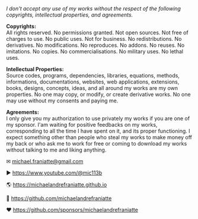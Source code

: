 ﻿  
*I don't accept any use of my works without the respect of the following copyrights, intellectual properties, and agreements.*  
  
**Copyrights:**  
All rights reserved. No permissions granted. Not open sources. Not free of charges to use. No public uses. Not for business. No redistributions. No derivatives. No modifications. No reproduces. No addons. No reuses. No imitations. No copies. No commercialisations. No military uses. No lethal uses.  
  
**Intellectual Properties:**  
Source codes, programs, dependencies, libraries, equations, methods, informations, documentations, websites, web applications, extensions, books, designs, concepts, ideas, and all around my works are my own properties. No one may copy, or modify, or create derivative works. No one may use without my consents and paying me.  
  
**Agreements:**  
I only give you my authorization to use privately my works if you are one of my sponsor. I'am waiting for positive feedbacks on my works, corresponding to all the time I have spent on it, and its proper functioning. I expect something other than people who steal my works to make money off my back or who ask me to work for free or coming to download my works without talking to me and liking anything.  
  
✉ michael.franiatte@gmail.com  
  
▶︎ https://www.youtube.com/@mic113b  
  
🌎 https://michaelandrefraniatte.github.io  
  
📜 https://github.com/michaelandrefraniatte  
  
❤️ https://github.com/sponsors/michaelandrefraniatte  
  